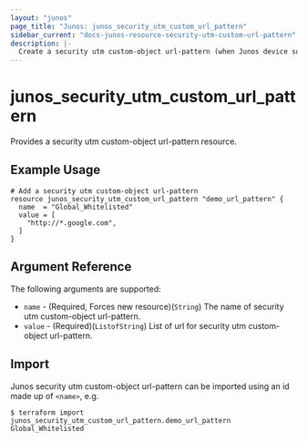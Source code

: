 ```yaml
---
layout: "junos"
page_title: "Junos: junos_security_utm_custom_url_pattern"
sidebar_current: "docs-junos-resource-security-utm-custom-url-pattern"
description: |-
  Create a security utm custom-object url-pattern (when Junos device supports it)
---
```


# junos_security_utm_custom_url_pattern

Provides a security utm custom-object url-pattern resource.

## Example Usage

```hcl
# Add a security utm custom-object url-pattern
resource junos_security_utm_custom_url_pattern "demo_url_pattern" {
  name  = "Global_Whitelisted"
  value = [
    "http://*.google.com",
  ]
}
```

## Argument Reference

The following arguments are supported:

* `name` - (Required, Forces new resource)(`String`) The name of security utm custom-object url-pattern.
* `value` - (Required)(`ListofString`) List of url for security utm custom-object url-pattern.

## Import

Junos security utm custom-object url-pattern can be imported using an id made up of `<name>`, e.g.

```
$ terraform import junos_security_utm_custom_url_pattern.demo_url_pattern Global_Whitelisted
```
